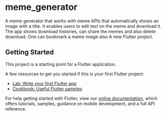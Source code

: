# meme_generator

A meme generator that works with meme APIs that automatically shows an image with a title.
It enables users to edit text on the meme and download it. The app shows download histories, can share the memes and also delete download.
One can bookmark a meme image also
A new Flutter project.

## Getting Started

This project is a starting point for a Flutter application.

A few resources to get you started if this is your first Flutter project:

- [Lab: Write your first Flutter app](https://flutter.dev/docs/get-started/codelab)
- [Cookbook: Useful Flutter samples](https://flutter.dev/docs/cookbook)

For help getting started with Flutter, view our
[online documentation](https://flutter.dev/docs), which offers tutorials,
samples, guidance on mobile development, and a full API reference.
